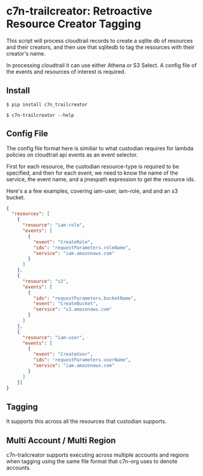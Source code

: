 # c7n-trailcreator:  Retroactive Resource Creator Tagging

This script will process cloudtrail records to create a sqlite db of
resources and their creators, and then use that sqlitedb to tag
the resources with their creator's name.

In processing cloudtrail it can use either Athena or S3 Select. A
config file of the events and resources of interest is required.

## Install

```shell
$ pip install c7n_trailcreator

$ c7n-trailcreator --help
```

## Config File

The config file format here is similiar to what custodian requires
for lambda policies on cloudtrail api events as an event selector.

First for each resource, the custodian resource-type is required
to be specified, and then for each event, we need to know the
name of the service, the event name, and a jmespath expression
to get the resource ids.

Here's a a few examples, covering iam-user, iam-role, and and an s3 bucket.


```json
{
  "resources": [
    {
      "resource": "iam-role",
      "events": [
        {
          "event": "CreateRole",
          "ids": "requestParameters.roleName",
          "service": "iam.amazonaws.com"
        }
      ]
    },
    {
      "resource": "s3",
      "events": [
        {
          "ids": "requestParameters.bucketName",
          "event": "CreateBucket",
          "service": "s3.amazonaws.com"
        }
      ]
    },
    {
      "resource": "iam-user",
      "events": [
        {
          "event": "CreateUser",
          "ids": "requestParameters.userName",
          "service": "iam.amazonaws.com"
        }
      ]
    }]
}
```


## Tagging

It supports this across all the resources that custodian supports.


## Multi Account / Multi Region

c7n-trailcreator supports executing across multiple accounts and regions when tagging
using the same file format that c7n-org uses to denote accounts.

